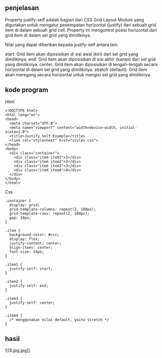 ## penjelasan
Property justify-self adalah bagian dari CSS Grid Layout Module yang digunakan untuk mengatur penempatan horizontal (justify) dari sebuah grid item di dalam sebuah grid cell. Property ini mengontrol posisi horizontal dari grid item di dalam sel grid yang dimilikinya.

Nilai yang dapat diberikan kepada justify-self antara lain:

start: Grid item akan diposisikan di sisi awal (kiri) dari sel grid yang dimilikinya.
end: Grid item akan diposisikan di sisi akhir (kanan) dari sel grid yang dimilikinya.
center: Grid item akan diposisikan di tengah-tengah secara horizontal di dalam sel grid yang dimilikinya.
stretch (default): Grid item akan meregang secara horizontal untuk mengisi sel grid yang dimilikinya.

## kode program
Html
```
<!DOCTYPE html>
<html lang="en">
<head>
  <meta charset="UTF-8">
  <meta name="viewport" content="width=device-width, initial-scale=1.0">
  <title>Justify Self Example</title>
  <link rel="stylesheet" href="styles.css">
</head>
<body>
  <div class="container">
    <div class="item item1">1</div>
    <div class="item item2">2</div>
    <div class="item item3">3</div>
    <div class="item item4">4</div>
  </div>
</body>
</html>
```
Css
```
.container {
  display: grid;
  grid-template-columns: repeat(2, 100px);
  grid-template-rows: repeat(2, 100px);
  gap: 10px;
}

.item {
  background-color: #ccc;
  display: flex;
  justify-content: center;
  align-items: center;
  font-size: 24px;
}

.item1 {
  justify-self: start;
}

.item2 {
  justify-self: end;
}

.item3 {
  justify-self: center;
}

.item4 {
  /* menggunakan nilai default, yaitu stretch */
}
```
## hasil


![[8.jpg.jpg]]
